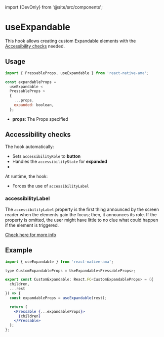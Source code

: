 import {DevOnly} from '@site/src/components';

# useExpandable

This hook allows creating custom Expandable elements with the [Accessibility checks](#accessibility-checks) needed.

## Usage

```jsx
import { PressableProps, useExpandable } from 'react-native-ama';

const expandableProps =
  useExpandable <
  PressableProps >
  {
    ...props,
    expanded: boolean,
  };
```

- **props**: The Props specified

## Accessibility checks

The hook automatically:

- Sets `accessibilityRole` to **button**
- Handles the `accessibilityState` for **expanded**
-

At runtime, the hook:

- Forces the use of `accessibilityLabel` <DevOnly />

### accessibilityLabel

The `accessibilityLabel` property is the first thing announced by the screen reader when the elements gain the focus;
then, it announces its role. If the property is omitted, the user might have little to no clue what could happen if the
element is triggered.

[Check here for more info](/docs/guidelines/accessibility-label)

## Example

```jsx
import { useExpandable } from 'react-native-ama';

type CustomExpandableProps = UseExpandable<PressableProps>;

export const CustomExpandable: React.FC<CustomExpandableProps> = ({
  children,
  ...rest
}) => {
  const expandableProps = useExpandable(rest);

  return (
    <Pressable {...expandableProps}>
      {children}
    </Pressable>
  );
};
```
